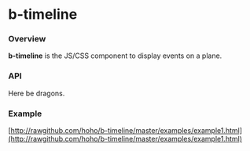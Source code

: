 # b-timeline

### Overview

**b-timeline** is the JS/CSS component to display events on a plane.

### API

Here be dragons.

### Example

[http://rawgithub.com/hoho/b-timeline/master/examples/example1.html](http://rawgithub.com/hoho/b-timeline/master/examples/example1.html)
